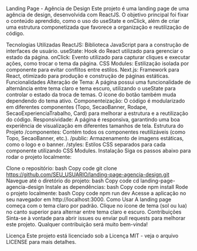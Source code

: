 Landing Page - Agência de Design
Este projeto é uma landing page de uma agência de design, desenvolvida com ReactJS. O objetivo principal foi fixar o conteúdo aprendido, como o uso do useState e onClick, além de criar uma estrutura componetizada que favorece a organização e reutilização de código.

Tecnologias Utilizadas
ReactJS: Biblioteca JavaScript para a construção de interfaces de usuário.
useState: Hook do React utilizado para gerenciar o estado da página.
onClick: Evento utilizado para capturar cliques e executar ações, como trocar o tema da página.
CSS Modules: Estilização isolada por componente para evitar conflitos entre estilos.
Next.js: Framework para React, otimizado para produção e construção de páginas estáticas.
Funcionalidades
Alteração de Tema: A página possui uma funcionalidade de alternância entre tema claro e tema escuro, utilizando o useState para controlar o estado da troca de temas. O ícone do botão também muda dependendo do tema ativo.
Componenteização: O código é modularizado em diferentes componentes (Topo, SecaoBanner, Rodape, SecaoExperienciaTrabalho, Card) para melhorar a estrutura e a reutilização do código.
Responsividade: A página é responsiva, garantindo uma boa experiência de visualização em diferentes tamanhos de tela.
Estrutura do Projeto
/componentes: Contém todos os componentes reutilizáveis (como Topo, SecaoBanner, etc.).
/public: Armazenamento de imagens estáticas, como o logo e o banner.
/styles: Estilos CSS separados para cada componente utilizando CSS Modules.
Instalação
Siga os passos abaixo para rodar o projeto localmente:

Clone o repositório:
bash
Copy code
git clone https://github.com/SEU_USUARIO/landing-page-agencia-design.git
Navegue até o diretório do projeto:
bash
Copy code
cd landing-page-agencia-design
Instale as dependências:
bash
Copy code
npm install
Rode o projeto localmente:
bash
Copy code
npm run dev
Acesse a aplicação no seu navegador em http://localhost:3000.
Como Usar
A landing page começa com o tema claro por padrão.
Clique no ícone de tema (sol ou lua) no canto superior para alternar entre tema claro e escuro.
Contribuições
Sinta-se à vontade para abrir issues ou enviar pull requests para melhorar este projeto. Qualquer contribuição será muito bem-vinda!

Licença
Este projeto está licenciado sob a Licença MIT - veja o arquivo LICENSE para mais detalhes.
